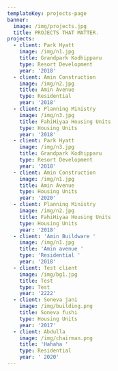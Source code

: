 ```yaml
---
templateKey: projects-page
banner:
  image: /img/projects.jpg
  title: PROJECTS THAT MATTER.
projects:
  - client: Park Hyatt
    image: /img/n1.jpg
    title: Grandpark Kodhipparu
    type: Resort Development
    year: '2018'
  - client: Amin Construction
    image: /img/n2.jpg
    title: Amin Avenue
    type: Residential
    year: '2018'
  - client: Planning Ministry
    image: /img/n3.jpg
    title: FahiHiyaa Housing Units
    type: Housing Units
    year: '2018'
  - client: Park Hyatt
    image: /img/n3.jpg
    title: Grandpark Kodhipparu
    type: Resort Development
    year: '2018'
  - client: Amin Construction
    image: /img/n1.jpg
    title: Amin Avenue
    type: Housing Units
    year: '2020'
  - client: Planning Ministry
    image: /img/n2.jpg
    title: FahiHiyaa Housing Units
    type: Housing Units
    year: '2018'
  - client: 'Amin Buildware '
    image: /img/n1.jpg
    title: 'Amin avenue '
    type: 'Residential '
    year: '2018'
  - client: Test client
    image: /img/bg1.jpg
    title: Test
    type: Test
    year: '2222'
  - client: Soneva jani
    image: /img/building.png
    title: Soneva fushi
    type: Housing Units
    year: '2017'
  - client: Abdulla
    image: /img/chairman.png
    title: 'Hahaha '
    type: Residential
    year: ' 2020'
---
```


